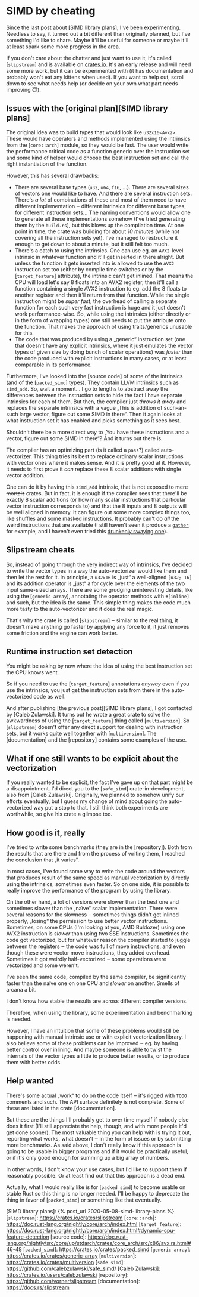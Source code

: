 # SIMD by cheating

Since the last post about [SIMD library plans], I've been experimenting.
Needless to say, it turned out a bit different than originally planned, but I've
something I'd like to share. Maybe it'll be useful for someone or maybe it'll at
least spark some more progress in the area.

If you don't care about the chatter and just want to use it, it's called
[`slipstream`] and is available on [crates.io](https://crates.io). It's an early
release and will need some more work, but it can be experimented with (it has
documentation and probably won't eat any kittens when used). If you want to help
out, scroll down to see what needs help (or decide on your own what part needs
improving 😇).

## Issues with the [original plan][SIMD library plans]

The original idea was to build types that would look like `u32x16<Avx2>`. These
would have operators and methods implemented using the intrinsics from the
[`core::arch`] module, so they would be fast. The user would write the
performance critical code as a function generic over the instruction set and
some kind of helper would choose the best instruction set and call the right
instantiation of the function.

However, this has several drawbacks:

* There are several base types (`u32`, `u64`, `f16`, ...). There are several
  sizes of vectors one would like to have. And there are several instruction
  sets. There's *a lot* of combinations of these and most of them need to have
  different implementation ‒ different intrinsics for different base types, for
  different instruction sets… The naming conventions would allow one to generate
  all these implementations somehow (I've tried generating them by the
  `build.rs`), but this blows up the compilation time. At one point in time,
  the crate was building for about *10 minutes* (while not covering all the
  instruction sets yet). I've managed to restructure it enough to get down to
  about a minute, but it still felt too much.
* There's a catch to using the intrinsics. One can use eg. an `AVX2`-level
  intrinsic in whatever function and it'll get inserted in there alright. But
  unless the function it gets inserted into is allowed to use the `AVX2`
  instruction set too (either by compile time switches or by the
  [`target_feature`] attribute), the intrinsic can't get inlined. That means the
  CPU will load let's say 8 floats into an AVX2 register, then it'll call a
  function containing a single AVX2 instruction to eg. add the 8 floats to
  another register and then it'll return from that function. While the single
  instruction might be *super fast*, the overhead of calling a separate function
  for each such very fast instruction is huge and it just doesn't work
  performance-wise.  So, while using the intrinsics (either directly or in the
  form of wrapping types) one still needs to put the attribute onto the
  function. That makes the approach of using traits/generics unusable for this.
* The code that was produced by using a „generic“ instruction set (one that
  doesn't have any explicit intrinsics, where it just emulates the vector types
  of given size by doing bunch of scalar operations) was *faster* than the code
  produced with explicit instructions in many cases, or at least comparable in
  its performance.

Furthermore, I've looked into the [source code] of some of the intrinsics (and
of the [`packed_simd`] types). They contain LLVM intrinsics such as `simd_add`.
So, wait a moment… I go to lengths to abstract away the differences between the
instruction sets to hide the fact I have separate intrinsics for each of them.
But then, the compiler just *throws it away* and replaces the separate
intrinsics with a vague „This is addition of such-an-such large vector, figure
out some SIMD in there“. Then it again looks at what instruction set it has
enabled and picks something as it sees best.

Shouldn't there be a more direct way to „You have these instructions and a
vector, figure out some SIMD in there“? And it turns out there is.

The compiler has an optimizing part (is it called a `pass`?) called
auto-vectorizer. This thing tries its best to replace ordinary scalar
instructions with vector ones where it makes sense. And it is pretty good at it.
However, it needs to first prove it *can* replace these 8 scalar additions
with single vector addition.

One can do it by having this `simd_add` intrinsic, that is not exposed to mere
~~mortals~~ crates. But in fact, it is enough if the compiler sees that there'll
be exactly 8 scalar additions (or how many scalar instructions that particular
vector instruction corresponds to) and that the 8 inputs and 8 outputs will be
well aligned in memory. It can figure out some more complex things too, like
shuffles and some masked instructions. It probably can't do *all* the weird
instructions that are available (I still haven't seen it produce a
[`gather`](https://doc.rust-lang.org/core/arch/x86/fn._mm_i32gather_ps.html),
for example, and I haven't even tried this
[drunkenly swaying one](https://doc.rust-lang.org/core/arch/x86_64/fn._mm256_addsub_ps.html)).

## Slipstream cheats

So, instead of going through the very indirect way of intrinsics, I've decided
to write the vector types in a way the auto-vectorizer would like them and then
let the rest for it. In principle, a `u32x16` is „just“ a well-aligned `[u32;
16]` and its addition operator is „just“ a for cycle over the elements of the
two input same-sized arrays. There are some grudging uninteresting details, like
using the [`generic-array`], annotating the operator methods with `#[inline]`
and such, but the idea is the same. This simple thing makes the code much more
tasty to the auto-vectorizer and it does the real magic.

That's why the crate is called [`slipstream`] ‒ similar to the real thing, it
doesn't make anything go faster by applying any force to it, it just removes
some friction and the engine can work better.

## Runtime instruction set detection

You might be asking by now where the idea of using the best instruction set the
CPU knows went.

So if you need to use the [`target_feature`] annotations *anyway* even if you
use the intrinsics, you just get the instruction sets from there in the
auto-vectorized code as well.

And after publishing [the previous post][SIMD library plans], I got contacted by
[Caleb Zulawski]. It turns out he wrote a great crate to solve the awkwardness
of using the [`target_feature`] thing called [`multiversion`]. So [`slipstream`]
doesn't offer any direct support for dealing with instruction sets, but it works
quite well together with [`multiversion`]. The [documentation] and the
[repository] contains some examples of the use.

## What if one still wants to be explicit about the vectorization

If you really wanted to be explicit, the fact I've gave up on that part might be
a disappointment. I'd direct you to the [`safe_simd`] crate-in-development, also
from [Caleb Zulawski]. Originally, we planned to somehow unify our efforts
eventually, but I guess my change of mind about going the auto-vectorized way
put a stop to that. I still think both experiments are worthwhile, so give his
crate a glimpse too.

## How good is it, really

I've tried to write some benchmarks (they are in the [repository]). Both from
the results that are there and from the process of writing them, I reached the
conclusion that „it varies“.

In most cases, I've found some way to write the code around the vectors that
produces result of the same speed as manual vectorization by directly using the
intrinsics, sometimes even faster. So on one side, it is possible to really
improve the performance of the program by using the library.

On the other hand, a lot of versions were slower than the best one and sometimes
slower than the „naïve“ scalar implementation. There were several reasons for
the slowness ‒ sometimes things didn't get inlined properly, „losing“ the
permission to use better vector instructions. Sometimes, on some CPUs (I'm
looking at you, AMD Buldozer) using one AVX2 instruction is *slower* than using
two SSE instructions. Sometimes the code got vectorized, but for whatever reason
the compiler started to juggle between the registers ‒ the code was full of move
instructions, and even though these were vector move instructions, they added
overhead. Sometimes it got weirdly half-vectorized ‒ some operations were
vectorized and some weren't.

I've seen the same code, compiled by the same compiler, be significantly faster
than the naïve one on one CPU and *slower* on another. Smells of arcana a bit.

I don't know how stable the results are across different compiler versions.

Therefore, when using the library, some experimentation and benchmarking is
needed.

However, I have an intuition that some of these problems would still be
happening with manual intrinsic use or with explicit vectorization library. I
also believe some of these problems can be improved ‒ eg. by having better
control over inlining. And maybe someone is able to twist the internals of the
vector types a little to produce better results, or to produce them with better
odds.

## Help wanted

There's some actual „work“ to do on the code itself ‒ it's rigged with `TODO`
comments and such. The API surface definitely is not complete. Some of these are
listed in the crate [documentation].

But these are the things I'll probably get to over time myself if nobody else
does it first (I'll still appreciate the help, though, and with more people it'd
get done sooner). The most valuable thing you can help with is trying it out,
reporting what works, what doesn't ‒ in the form of issues or by submitting more
benchmarks. As said above, I don't really know if this approach is going to be
usable in bigger programs and if it would be practically useful, or if it's only
good enough for summing up a big array of numbers.

In other words, I don't know your use cases, but I'd like to support them if
reasonably possible. Or at least find out that this approach is a dead end.

Actually, what I would really like is for [`packed_simd`] to become usable on
stable Rust so this thing is no longer needed. I'll be happy to deprecate the
thing in favor of [`packed_simd`] or something like that eventually.

[SIMD library plans]: {% post_url 2020-05-08-simd-library-plans %}
[`slipstream`]: https://crates.io/crates/slipstream
[`core::arch`]: https://doc.rust-lang.org/nightly/core/arch/index.html
[`target_feature`]: https://doc.rust-lang.org/nightly/core/arch/index.html#dynamic-cpu-feature-detection
[source code]: https://doc.rust-lang.org/nightly/src/core/up/stdarch/crates/core_arch/src/x86/avx.rs.html#46-48
[`packed_simd`]: https://crates.io/crates/packed_simd
[`generic-array`]: https://crates.io/crates/generic-array
[`multiversion`]: https://crates.io/crates/multiversion
[`safe_simd`]: https://github.com/calebzulawski/safe_simd/
[Caleb Zulawski]: https://crates.io/users/calebzulawski
[repository]: https://github.com/vorner/slipstream
[documentation]: https://docs.rs/slipstream
